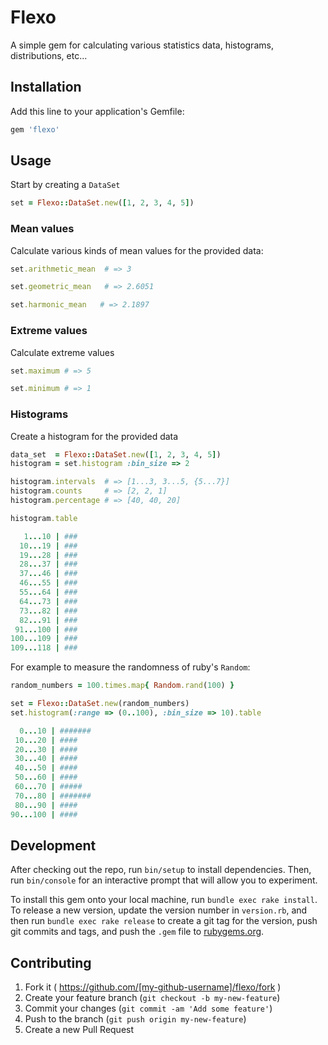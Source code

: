 # Flexo

A simple gem for calculating various statistics data, histograms, distributions, etc...

## Installation

Add this line to your application's Gemfile:

```ruby
gem 'flexo'
```

## Usage

Start by creating a `DataSet`

``` ruby
set = Flexo::DataSet.new([1, 2, 3, 4, 5])
```

### Mean values

Calculate various kinds of mean values for the provided data:

``` ruby
set.arithmetic_mean  # => 3

set.geometric_mean   # => 2.6051

set.harmonic_mean   # => 2.1897
```

### Extreme values

Calculate extreme values

``` ruby
set.maximum # => 5

set.minimum # => 1
```

### Histograms

Create a histogram for the provided data

``` ruby
data_set  = Flexo::DataSet.new([1, 2, 3, 4, 5])
histogram = set.histogram :bin_size => 2

histogram.intervals  # => [1...3, 3...5, {5...7}]
histogram.counts     # => [2, 2, 1]
histogram.percentage # => [40, 40, 20]
```

``` ruby
histogram.table

   1...10 | ###
  10...19 | ###
  19...28 | ###
  28...37 | ###
  37...46 | ###
  46...55 | ###
  55...64 | ###
  64...73 | ###
  73...82 | ###
  82...91 | ###
 91...100 | ###
100...109 | ###
109...118 | ###
```

For example to measure the randomness of ruby's `Random`:

``` ruby
random_numbers = 100.times.map{ Random.rand(100) }

set = Flexo::DataSet.new(random_numbers)
set.histogram(:range => (0..100), :bin_size => 10).table

  0...10 | #######
 10...20 | ####
 20...30 | ####
 30...40 | ####
 40...50 | ####
 50...60 | ####
 60...70 | #####
 70...80 | #######
 80...90 | ####
90...100 | ####
```

## Development

After checking out the repo, run `bin/setup` to install dependencies. Then, run `bin/console` for an interactive prompt that will allow you to experiment.

To install this gem onto your local machine, run `bundle exec rake install`. To release a new version, update the version number in `version.rb`, and then run `bundle exec rake release` to create a git tag for the version, push git commits and tags, and push the `.gem` file to [rubygems.org](https://rubygems.org).

## Contributing

1. Fork it ( https://github.com/[my-github-username]/flexo/fork )
2. Create your feature branch (`git checkout -b my-new-feature`)
3. Commit your changes (`git commit -am 'Add some feature'`)
4. Push to the branch (`git push origin my-new-feature`)
5. Create a new Pull Request
